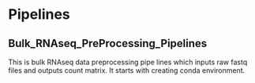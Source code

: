 # Pipelines

 ## Bulk_RNAseq_PreProcessing_Pipelines
This is bulk RNAseq data preprocessing pipe lines which inputs raw fastq files and outputs count matrix.
It starts with creating conda environment.
